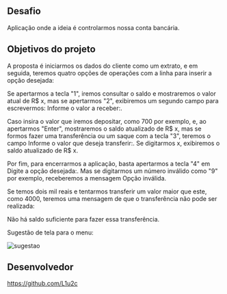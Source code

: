 ## Desafio

<p>Aplicação onde a ideia é controlarmos nossa conta bancária.</p>

## Objetivos do projeto

<p>A proposta é iniciarmos os dados do cliente como um extrato, e em seguida, teremos quatro opções de operações com a linha para inserir a opção desejada:</p>

<p>Se apertarmos a tecla "1", iremos consultar o saldo e mostraremos o valor atual de R$ x, mas se apertarmos "2", exibiremos um segundo campo para escrevermos: Informe o valor a receber:.</p>
<p>Caso insira o valor que iremos depositar, como 700 por exemplo, e, ao apertarmos "Enter", mostraremos o saldo atualizado de R$ x, mas se formos fazer uma transferência ou um saque com a tecla "3", teremos o campo Informe o valor que deseja transferir:. Se digitarmos x, exibiremos o saldo atualizado de R$ x.</p>
<p>Por fim, para encerrarmos a aplicação, basta apertarmos a tecla "4" em Digite a opção desejada:. Mas se digitarmos um número inválido como "9" por exemplo, receberemos a mensagem Opção inválida.

Se temos dois mil reais e tentarmos transferir um valor maior que este, como 4000, teremos uma mensagem de que o transferência não pode ser realizada:

Não há saldo suficiente para fazer essa transferência.</p>

<p>Sugestão de tela para o menu:</p>

![sugestao](https://github.com/user-attachments/assets/c5275c2c-fe8e-44f5-be1f-b43618e7eb40)

## Desenvolvedor

https://github.com/L1u2c

